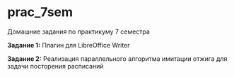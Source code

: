 # prac_7sem

Домашние задания по практикуму 7 семестра

**Задание 1:** Плагин для LibreOffice Writer

**Задание 2:** Реализация параллельного алгоритма имитации отжига для задачи посторения расписаний 
